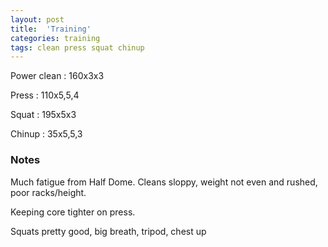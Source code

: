 ```yaml
---
layout: post
title:  'Training'
categories: training
tags: clean press squat chinup
---
```


Power clean :   160x3x3

Press   :   110x5,5,4

Squat   :   195x5x3

Chinup  :   35x5,5,3

### Notes

Much fatigue from Half Dome. Cleans sloppy, weight not even and rushed, poor racks/height.

Keeping core tighter on press.

Squats pretty good, big breath, tripod, chest up
